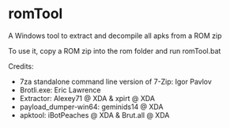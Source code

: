 # romTool
A Windows tool to extract and decompile all apks from a ROM zip

To use it, copy a ROM zip into the rom folder and run romTool.bat

Credits: 
  - 7za standalone command line version of 7-Zip: Igor Pavlov
  - Brotli.exe: Eric Lawrence
  - Extractor: Alexey71 @ XDA & xpirt @ XDA
  - payload_dumper-win64: geminids14 @ XDA
  - apktool: iBotPeaches @ XDA & Brut.all @ XDA
